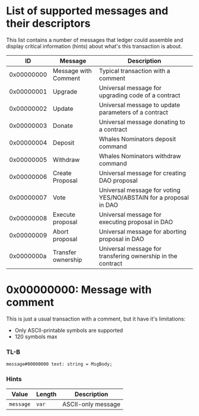 # List of supported messages and their descriptors

This list contains a number of messages that ledger could assemble and display critical information (hints) about what's this transaction is about.

| ID | Message | Description |
| --- | --- | --- |
| 0x00000000 | Message with Comment| Typical transaction with a comment|
| 0x00000001 | Upgrade | Universal message for upgrading code of a contract |
| 0x00000002 | Update | Universal message to update parameters of a contract |
| 0x00000003 | Donate | Universal message donating to a contract |
| 0x00000004 | Deposit | Whales Nominators deposit command |
| 0x00000005 | Withdraw | Whales Nominators withdraw command |
| 0x00000006 | Create Proposal | Universal message for creating DAO proposal |
| 0x00000007 | Vote | Universal message for voting YES/NO/ABSTAIN for a proposal in DAO |
| 0x00000008 | Execute proposal | Universal message for executing proposal in DAO |
| 0x00000009 | Abort proposal | Universal message for aborting proposal in DAO |
| 0x0000000a | Transfer ownership | Universal message for transfering ownership in the contract |

# 0x00000000: Message with comment

This is just a usual transaction with a comment, but it have it's limitations:
* Only ASCII-printable symbols are supported
* 120 symbols max

### TL-B
```
message#00000000 text: string = MsgBody;
```

### Hints
| Value | Length | Description |
| --- | --- | --- |
| `message` | `var` | ASCII-only message |
